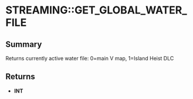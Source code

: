 # STREAMING::GET_GLOBAL_WATER_FILE

## Summary
Returns currently active water file: 0=main V map, 1=Island Heist DLC

## Returns
* **INT**
